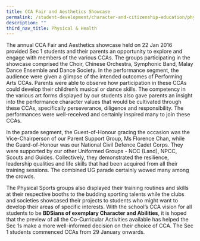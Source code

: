 ```yaml
---
title: CCA Fair and Aesthetics Showcase
permalink: /student-development/character-and-citizenship-education/physical-n-health/cca-fair-and-aesthetics
description: ""
third_nav_title: Physical & Health
---
```

The annual CCA Fair and Aesthetics showcase held on 22 Jan 2016 provided Sec 1 students and their parents an opportunity to explore and engage with members of the various CCAs. The groups participating in the showcase comprised the Choir, Chinese Orchestra, Symphonic Band, Malay Dance Ensemble and Dance Society. In the performance segment, the audience were given a
glimpse of the intended outcomes of Performing Arts CCAs. Parents were able to observe how participation in these CCAs could develop their children’s musical or dance skills. The competency in the various art forms displayed by our students also gave parents an insight into the performance character values that would be cultivated through these CCAs, specifically perseverance, diligence and responsibility. The performances were well-received and certainly inspired many to join these CCAs.

In the parade segment, the Guest-of-Honour gracing the occasion was the Vice-Chairperson of our Parent Support Group, Ms Florence Chan, while the Guard-of-Honour was our National Civil Defence Cadet Corps. They were supported by our other Uniformed Groups - NCC (Land), NPCC, Scouts and Guides. Collectively, they demonstrated the resilience, leadership qualities and life skills that had been acquired from all their training sessions. The combined UG parade certainly wowed many among the crowds.

The Physical Sports groups also displayed their training routines and skills at their respective booths to the budding sporting talents while the clubs and societies showcased their projects to students who might want to develop their areas of specific interests. With the school’s CCA vision for all students to be **BDSians of exemplary Character and Abilities**, it is hoped that the preview of all the Co-Curricular Activities available has helped the Sec 1s make a more well-informed decision on their choice of CCA. The Sec 1 students commenced CCAs from 29 January onwards.

